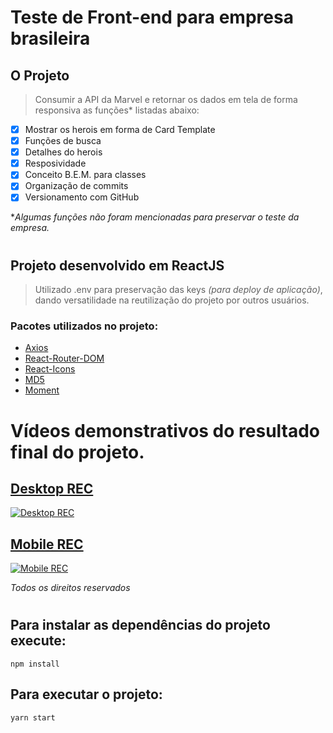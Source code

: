 # Teste de Front-end para empresa brasileira

## O Projeto 
> Consumir a API da Marvel e retornar os dados em tela de forma responsiva as funções* listadas abaixo:

 - [x] Mostrar os herois em forma de Card Template
 - [x] Funções de busca
 - [x] Detalhes do herois
 - [x] Resposividade
 - [x] Conceito B.E.M. para classes
 - [x] Organização de commits
 - [x] Versionamento com GitHub

**Algumas funções não foram mencionadas para preservar o teste da empresa.*

#
## Projeto desenvolvido em ReactJS
> Utilizado .env para preservação das keys *(para deploy de aplicação)*, dando versatilidade na reutilização do projeto por outros usuários. 

### Pacotes utilizados no projeto:
- [Axios]
- [React-Router-DOM]
- [React-Icons]
- [MD5]
- [Moment]

# Vídeos demonstrativos do resultado final do projeto.

## [Desktop REC]
[![Desktop REC](https://img.youtube.com/vi/iUK8-3YVLjc/0.jpg)](https://www.youtube.com/watch?v=iUK8-3YVLjc)

## [Mobile REC]
[![Mobile REC](https://img.youtube.com/vi/33tjxm1HZqo/0.jpg)](https://www.youtube.com/watch?v=33tjxm1HZqo)

*Todos os direitos reservados* 

#
## Para instalar as dependências do projeto execute:

 ```
 npm install
 ```

 ## Para executar o projeto:

 ```
 yarn start
 ```

<!-- desktop https://youtu.be/iUK8-3YVLjc -->
<!-- mobile https://youtu.be/33tjxm1HZqo -->

  [Axios]: <https://github.com/axios/axios>
  [React-Router-DOM]: <https://github.com/ReactTraining/react-router>
  [React-Icons]: <https://react-icons.github.io/react-icons/>
  [MD5]: <https://www.npmjs.com/package/md5>
  [Moment]: <https://github.com/moment/moment/>

  [Desktop REC]: <https://youtu.be/iUK8-3YVLjc>
  [Mobile REC]: <https://youtu.be/33tjxm1HZqo>
  